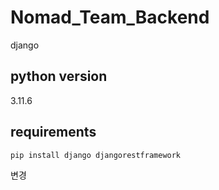 # Nomad_Team_Backend

django

## python version

3.11.6

## requirements

```python
pip install django djangorestframework
```

변경
